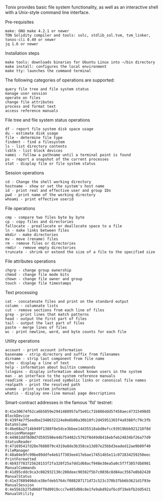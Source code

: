 Tonix provides basic file system functionality, as well as an interactive shell with a Unix-style command line interface.

Pre-requisites

    make: GNU make 4.2.1 or newer
    TON Solidity compiler and tools: solc, stdlib_sol.tvm, tvm_linker, tonos-cli 0.49 or newer
    jq 1.6 or newer

Installation steps

    make tools: downloads binaries for Ubuntu Linux into ~/bin directory
    make install: configures the local environment
    make tty: launches the command terminal

The following categories of operations are supported:

    query file tree and file system status
    manage user session
    operate on files
    change file attributes
    process and format text
    access reference manuals

File tree and file system status operations

    df - report file system disk space usage
    du - estimate disk usage
    file - determine file type
    findmnt - find a filesystem
    ls - list directory contents
    lsblk - list block devices
    namei - follow a pathname until a terminal point is found
    ps - report a snapshot of the current processes
    stat - display file or file system status

Session operations

    cd - Change the shell working directory
    hostname - show or set the system's host name
    id - print real and effective user and group IDs
    pwd - print name of the working directory
    whoami - print effective userid

File operations

    cmp - compare two files byte by byte
    cp - copy files and directories
    fallocate - preallocate or deallocate space to a file
    ln - make links between files
    mkdir - make directories
    mv - move (rename) files
    rm - remove files or directories
    rmdir - remove empty directories
    truncate - shrink or extend the size of a file to the specified size

File attributes operations

    chgrp - change group ownership
    chmod - change file mode bits
    chown - change file owner and group
    touch - change file timestamps

Text processing

    cat - concatenate files and print on the standard output
    column - columnate lists
    cut - remove sections from each line of files
    grep - print lines that match patterns
    head - output the first part of files
    tail - output the last part of files
    paste - merge lines of files
    wc - print newline, word, and byte counts for each file

Utility operations

    account - print account information
    basename - strip directory and suffix from filenames
    dirname - strip last component from file name
    echo - display a line of text
    help - information about builtin commands
    lslogins - display information about known users in the system
    man - an interface to the system reference manuals
    readlink - print resolved symbolic links or canonical file names
    realpath - print the resolved path
    uname - print system information
    whatis - display one-line manual page descriptions

Smart-contract addresses in the famous 'fld' testnet:

    0:41e30674f62ca6b5859e2941488957af5e01c71b886ddd57458aec47315490d5	BlockDevice
    0:439f4e7f5eedbe2348632124e0e6b08a30b10fc2d45951365f4a9388fc79c3fb	DataVolume
    0:4be68a2f14b949f1388f8e5dce3bbee14d35518abd8efcc93919bbb921218f8d	SessionManager
    0:44981ddf8d0d7d593598e44b754482c5792f0d49d8416ebfeb24834bf26a77d9	StatusReader
    0:47169541fd28e7688079c4319a8de3b358ce13d87e25bbd3eaded12ae9b09f40	FileManager
    0:48a04e9fc99be89ddfe4eb1f7303ee417ebae174514b5e11c072834259250eec	PrintFormatted
    0:4b937783725628153f2fa320f25a7dd1d68acf948e38ea5a0c5f7f3857db8981	ManualCommands
    0:41d95cddc9ca3c082932130c208deec90382f5b7c0036c8d84ac3567e8b82420	ManualStatus
    0:41e37889496dce38efdeb5764cf088287171d72c523c370b37bb6b3621d1f93e	ManualSession
    0:4e5561b275d060ff0d0919ccc7e485d08c8e1fe9abd92af6cdf19ebfb2dd5421	ManualUtility
